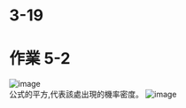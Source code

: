 # 3-19
# 作業 5-2
![image](https://github.com/SuWeizhe1124/3-19/blob/master/Kers%20%E6%B8%AC%E8%A9%A6/A9.JPG)   
公式的平方,代表該處出現的機率密度。
![image](https://github.com/SuWeizhe1124/3-19/blob/master/Kers%20%E6%B8%AC%E8%A9%A6/%E6%B3%A2%E5%9E%8B%E6%83%B3%E5%83%8F%E5%9C%96.JPG)   
